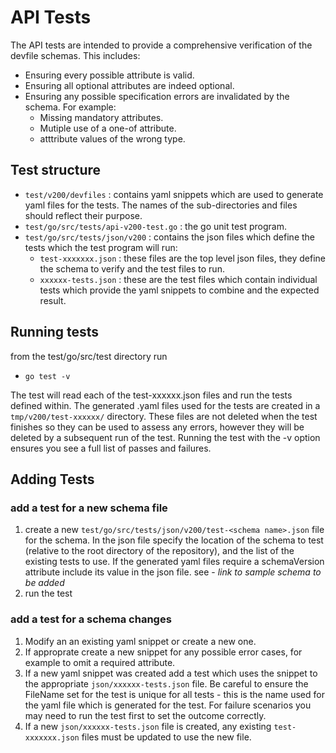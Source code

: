 # API Tests

The API tests are intended to provide a comprehensive verification of the devfile schemas. This includes:
- Ensuring every possible attribute is valid.
- Ensuring all optional attributes are indeed optional.
- Ensuring any possible specification errors are invalidated by the schema. For example:
    - Missing mandatory attributes.
    - Mutiple use of a one-of attribute.
    - atttribute values of the wrong type.


## Test structure

- `test/v200/devfiles` : contains yaml snippets which are used to generate yaml files for the tests. The names of the sub-directories and files should reflect their purpose.
- `test/go/src/tests/api-v200-test.go` : the go unit test program.
- `test/go/src/tests/json/v200` :  contains the json files which define the tests which the test program will run:
    - `test-xxxxxxx.json` : these files are the top level json files, they define the schema to verify and the test files to run.
    - `xxxxxx-tests.json` : these are the test files which contain individual tests which provide the yaml snippets to combine and the expected result.

## Running tests

from the test/go/src/test directory run 
- `go test -v`

The test will read each of the test-xxxxxx.json files and run the tests defined within. The generated .yaml files used for the tests are created in a `tmp/v200/test-xxxxxx/` directory. These files are not deleted when the test finishes so they can be used to assess any errors, however they will be deleted by a subsequent run of the test. Running the test with the -v option ensures you see a full list of passes and failures. 

## Adding Tests

### add a test for a new schema file

1. create a new `test/go/src/tests/json/v200/test-<schema name>.json` file for the schema. In the json file  specify the location of the schema to test (relative to the root directory of the repository), and the list of the existing tests to use. If the generated yaml files require a schemaVersion attribute include its value in the json file. see - *link to sample schema to be added*
1. run the test

### add a test for a schema changes

1. Modify an an existing yaml snippet or create a new one.
2. If approprate create a new snippet for any possible error cases, for example to omit a required attribute.
3. If a new yaml snippet was created add a test which uses the snippet to the appropriate `json/xxxxxx-tests.json` file. Be careful to ensure the FileName set for the test is unique for all tests - this is the name used for the yaml file which is generated for the test. For failure scenarios you may need to run the test first to set the outcome correctly. 
4. If a new  `json/xxxxxx-tests.json` file is created, any existing `test-xxxxxxx.json` files must be updated to use the new file.


